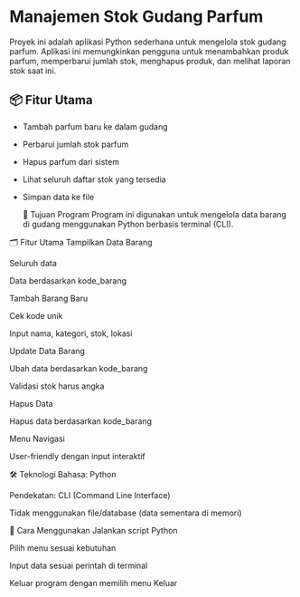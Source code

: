 # Manajemen Stok Gudang Parfum

Proyek ini adalah aplikasi Python sederhana untuk mengelola stok gudang parfum. Aplikasi ini memungkinkan pengguna untuk menambahkan produk parfum, memperbarui jumlah stok, menghapus produk, dan melihat laporan stok saat ini.

## 📦 Fitur Utama

- Tambah parfum baru ke dalam gudang
- Perbarui jumlah stok parfum
- Hapus parfum dari sistem
- Lihat seluruh daftar stok yang tersedia
- Simpan data ke file

  🎯 Tujuan Program
Program ini digunakan untuk mengelola data barang di gudang menggunakan Python berbasis terminal (CLI).

🗂️ Fitur Utama
Tampilkan Data Barang

Seluruh data

Data berdasarkan kode_barang

Tambah Barang Baru

Cek kode unik

Input nama, kategori, stok, lokasi

Update Data Barang

Ubah data berdasarkan kode_barang

Validasi stok harus angka

Hapus Data

Hapus data berdasarkan kode_barang

Menu Navigasi

User-friendly dengan input interaktif

🛠️ Teknologi
Bahasa: Python

Pendekatan: CLI (Command Line Interface)

Tidak menggunakan file/database (data sementara di memori)

🚀 Cara Menggunakan
Jalankan script Python

Pilih menu sesuai kebutuhan

Input data sesuai perintah di terminal

Keluar program dengan memilih menu Keluar
